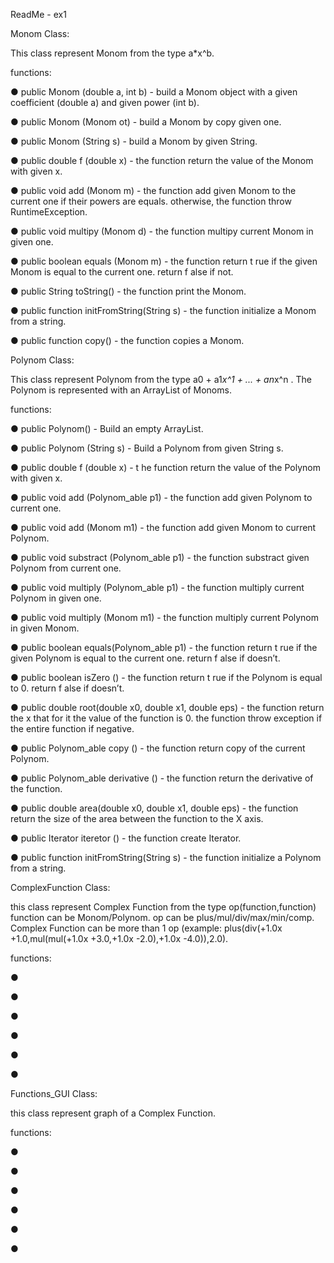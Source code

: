 ReadMe - ex1
 
Monom Class: 
 
This class represent Monom from the type a*x^b. 
 
functions: 
 
●	public Monom (double a, int b) - build a Monom object with a given coefficient (double a) and given power (int b). 

●	public Monom (Monom ot) - build a Monom by copy given one. 

●	public Monom (String s) - build a Monom by given String.

●	public double f (double x) - the function return the value of the Monom with given x.

●	public void add (Monom m) - the function add given Monom to the current one if their powers are equals. otherwise, the function throw RuntimeException. 

●	public void multipy (Monom d) - the function multipy current Monom in given one. 

●	public boolean equals (Monom m) - the function return t rue if the given Monom is equal to the current one. return f alse if not.

●	public String toString() - the function print the Monom. 

● public function initFromString(String s) - the function initialize a Monom from a string.

● public function copy() - the function copies a Monom.

 
 
Polynom Class: 
 
This class represent Polynom from the type a0 + a1*x^1 + ... + an*x^n . 
The Polynom is represented with an ArrayList of Monoms.  
 
functions: 
 
●	public Polynom() - Build an empty ArrayList. 

●	public Polynom (String s) - Build a Polynom from given String s.

●	public double f (double x) - t he function return the value of the Polynom with given x. 

●	public void add (Polynom_able p1) - the function add given Polynom to current one. 

●	public void add (Monom m1) - the function add given Monom to current Polynom. 

●	public void substract (Polynom_able p1) - the function substract given Polynom from current one. 

●	public void multiply (Polynom_able p1) - the function multiply current Polynom in given one. 

●	public void multiply (Monom m1) - the function multiply current Polynom in given Monom. 

●	public boolean equals(Polynom_able p1) - the function return t rue if the given Polynom is equal to the current one. return f alse if doesn’t. 

●	public boolean isZero () - the function return t rue if the Polynom is equal to 0. return f alse if doesn’t. 

●	public double root(double x0, double x1, double eps) - the function return the x that for it the value of the function is 0. the function throw exception if the entire function if negative. 

●	public Polynom_able copy () - the function return copy of the current Polynom. 

●	public Polynom_able derivative () - the function return the derivative of the function. 

●	public double area(double x0, double x1, double eps) - the function return the size of the area between the function to the X axis. 

●	public Iterator<Monom> iteretor () - the function create Iterator. 
 
● public function initFromString(String s) - the function initialize a Polynom from a string.
 
 
 
 ComplexFunction Class: 
 
 this class represent Complex Function from the type op(function,function)
 function can be Monom/Polynom.
 op can be plus/mul/div/max/min/comp.
 Complex Function can be more than 1 op (example: plus(div(+1.0x +1.0,mul(mul(+1.0x +3.0,+1.0x -2.0),+1.0x -4.0)),2.0).
 
 functions:
 
 ●
 
 ●
 
 ●
 
 ●
 
 ●
 
 ●
 
 
 
 
 Functions_GUI Class: 
 
 this class represent graph of a Complex Function.
 
 functions:
 
 ●
 
 ●
 
 ●
 
 ●
 
 ●
 
 ●
 
 
 
 
 
 
 
 
 
 
 
 
